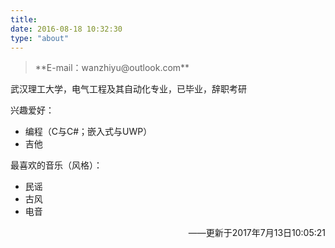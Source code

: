 ```yaml
---
title: 
date: 2016-08-18 10:32:30
type: "about"
---
```


<blockquote class="blockquote-center">**E-mail：wanzhiyu@outlook.com**</blockquote>

武汉理工大学，电气工程及其自动化专业，已毕业，辞职考研

兴趣爱好：

* 编程（C与C#；嵌入式与UWP）
* 吉他

最喜欢的音乐（风格）：

- 民谣
- 古风
- 电音

<p align="right">——更新于2017年7月13日10:05:21<p>